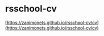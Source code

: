 # rsschool-cv
[https://zanimonets.github.io/rsschool-cv/cv](https://zanimonets.github.io/rsschool-cv/cv)
